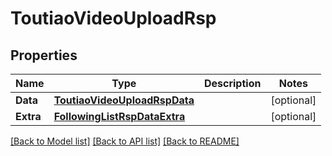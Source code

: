 # ToutiaoVideoUploadRsp

## Properties

Name | Type | Description | Notes
------------ | ------------- | ------------- | -------------
**Data** | [**ToutiaoVideoUploadRspData**](ToutiaoVideoUploadRsp_data.md) |  | [optional] 
**Extra** | [**FollowingListRspDataExtra**](FollowingListRsp_data_extra.md) |  | [optional] 

[[Back to Model list]](../README.md#documentation-for-models) [[Back to API list]](../README.md#documentation-for-api-endpoints) [[Back to README]](../README.md)


